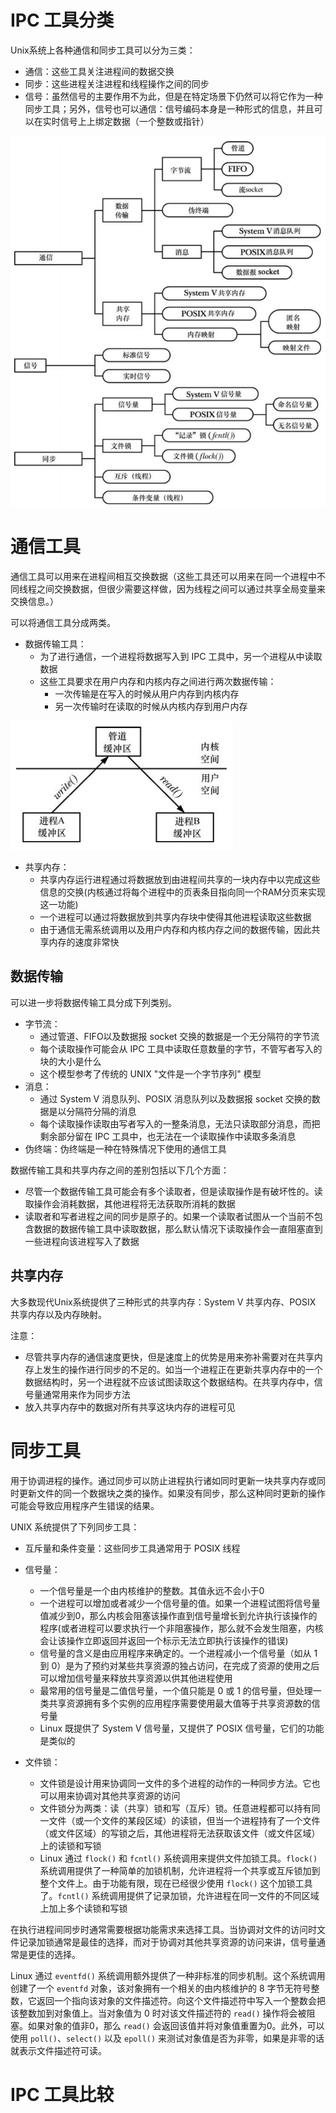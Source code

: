 # IPC 工具分类

Unix系统上各种通信和同步工具可以分为三类：

- 通信：这些工具关注进程间的数据交换
- 同步：这些进程关注进程和线程操作之间的同步
- 信号：虽然信号的主要作用不为此，但是在特定场景下仍然可以将它作为一种同步工具；另外，信号也可以通信：信号编码本身是一种形式的信息，并且可以在实时信号上上绑定数据（一个整数或指针）

![](./img/IPC.png)

# 通信工具

通信工具可以用来在进程间相互交换数据（这些工具还可以用来在同一个进程中不同线程之间交换数据，但很少需要这样做，因为线程之间可以通过共享全局变量来交换信息。）

可以将通信工具分成两类。

- 数据传输工具：
  - 为了进行通信，一个进程将数据写入到 IPC 工具中，另一个进程从中读取数据
  - 这些工具要求在用户内存和内核内存之间进行两次数据传输：
    - 一次传输是在写入的时候从用户内存到内核内存
    - 另一次传输时在读取的时候从内核内存到用户内存

![](./img/data_exchange.png)

- 共享内存：
  - 共享内存运行进程通过将数据放到由进程间共享的一块内存中以完成这些信息的交换(内核通过将每个进程中的页表条目指向同一个RAM分页来实现这一功能)
  - 一个进程可以通过将数据放到共享内存块中使得其他进程读取这些数据
  - 由于通信无需系统调用以及用户内存和内核内存之间的数据传输，因此共享内存的速度非常快

## 数据传输

可以进一步将数据传输工具分成下列类别。

- 字节流：
  - 通过管道、FIFO以及数据报 socket 交换的数据是一个无分隔符的字节流
  - 每个读取操作可能会从 IPC 工具中读取任意数量的字节，不管写者写入的块的大小是什么
  - 这个模型参考了传统的 UNIX "文件是一个字节序列" 模型
- 消息：
  - 通过 System V 消息队列、POSIX 消息队列以及数据报 socket 交换的数据是以分隔符分隔的消息
  - 每个读取操作读取由写者写入的一整条消息，无法只读取部分消息，而把剩余部分留在 IPC 工具中，也无法在一个读取操作中读取多条消息
- 伪终端：伪终端是一种在特殊情况下使用的通信工具

数据传输工具和共享内存之间的差别包括以下几个方面：

- 尽管一个数据传输工具可能会有多个读取者，但是读取操作是有破坏性的。读取操作会消耗数据，其他进程将无法获取所消耗的数据
- 读取者和写者进程之间的同步是原子的。如果一个读取者试图从一个当前不包含数据的数据传输工具中读取数据，那么默认情况下读取操作会一直阻塞直到一些进程向该进程写入了数据

## 共享内存

大多数现代Unix系统提供了三种形式的共享内存：System V 共享内存、POSIX 共享内存以及内存映射。

注意：

- 尽管共享内存的通信速度更快，但是速度上的优势是用来弥补需要对在共享内存上发生的操作进行同步的不足的。如当一个进程正在更新共享内存中的一个数据结构时，另一个进程就不应该试图读取这个数据结构。在共享内存中，信号量通常用来作为同步方法
- 放入共享内存中的数据对所有共享这块内存的进程可见

# 同步工具

用于协调进程的操作。通过同步可以防止进程执行诸如同时更新一块共享内存或同时更新文件的同一个数据块之类的操作。如果没有同步，那么这种同时更新的操作可能会导致应用程序产生错误的结果。

UNIX 系统提供了下列同步工具：

- 互斥量和条件变量：这些同步工具通常用于 POSIX 线程

- 信号量：

  - 一个信号量是一个由内核维护的整数。其值永远不会小于0
  - 一个进程可以增加或者减少一个信号量的值。如果一个进程试图将信号量值减少到0，那么内核会阻塞该操作直到信号量增长到允许执行该操作的程序(或者进程可以要求执行一个非阻塞操作，那么就不会发生阻塞，内核会让该操作立即返回并返回一个标示无法立即执行该操作的错误)
  - 信号量的含义是由应用程序来确定的。一个进程减小一个信号量（如从 1 到 0）是为了预约对某些共享资源的独占访问，在完成了资源的使用之后可以增加信号量来释放共享资源以供其他进程使用
  - 最常用的信号量是二值信号量，一个值只能是 0 或 1 的信号量，但处理一类共享资源拥有多个实例的应用程序需要使用最大值等于共享资源数的信号量
  - Linux 既提供了 System V 信号量，又提供了 POSIX 信号量，它们的功能是类似的

- 文件锁：

  - 文件锁是设计用来协调同一文件的多个进程的动作的一种同步方法。它也可以用来协调对其他共享资源的访问
  - 文件锁分为两类：读（共享）锁和写（互斥）锁。任意进程都可以持有同一文件（或一个文件的某段区域）的读锁，但当一个进程持有了一个文件（或文件区域）的写锁之后，其他进程将无法获取该文件（或文件区域）上的读锁和写锁
  - Linux 通过 `flock()` 和  `fcntl()` 系统调用来提供文件加锁工具。`flock()` 系统调用提供了一种简单的加锁机制，允许进程将一个共享或互斥锁加到整个文件上。由于功能有限，现在已经很少使用 `flock()` 这个加锁工具了。`fcntl()` 系统调用提供了记录加锁，允许进程在同一文件的不同区域上加上多个读锁和写锁

在执行进程间同步时通常需要根据功能需求来选择工具。当协调对文件的访问时文件记录加锁通常是最佳的选择，而对于协调对其他共享资源的访问来讲，信号量通常是更佳的选择。

Linux 通过 `eventfd()` 系统调用额外提供了一种非标准的同步机制。这个系统调用创建了一个 `eventfd` 对象，该对象拥有一个相关的由内核维护的 8 字节无符号整数，它返回一个指向该对象的文件描述符。向这个文件描述符中写入一个整数会把该整数加到对象值上。当对象值为 0 时对该文件描述符的 `read()` 操作将会被阻塞。如果对象的值非0，那么 `read()` 会返回该值并将对象值重置为0。此外，可以使用 `poll()`、`select()` 以及 `epoll()` 来测试对象值是否为非零，如果是非零的话就表示文件描述符可读。

# IPC 工具比较















































